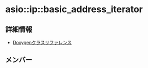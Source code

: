 # asio::ip::basic_address_iterator



## 詳細情報

- [Doxygenクラスリファレンス](https://lang-ship.com/reference/ESP32/latest/classasio_1_1ip_1_1basic__address__iterator.html)

## メンバー

